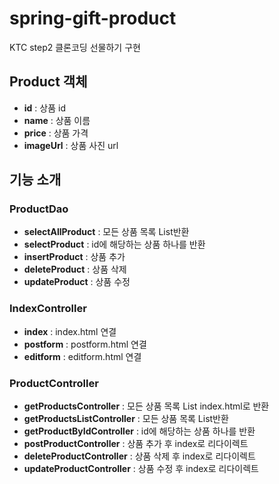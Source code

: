 # spring-gift-product
KTC step2 클론코딩 선물하기 구현

## Product 객체
- **id** : 상품 id
- **name** : 상품 이름
- **price** : 상품 가격
- **imageUrl** : 상품 사진 url

## 기능 소개
### ProductDao
- **selectAllProduct** : 모든 상품 목록 List반환
- **selectProduct** : id에 해당하는 상품 하나를 반환
- **insertProduct** : 상품 추가
- **deleteProduct** : 상품 삭제
- **updateProduct** : 상품 수정

### IndexController
- **index** : index.html 연결
- **postform** : postform.html 연결
- **editform** : editform.html 연결

### ProductController
- **getProductsController** : 모든 상품 목록 List index.html로 반환
- **getProductsListController** : 모든 상품 목록 List반환
- **getProductByIdController** : id에 해당하는 상품 하나를 반환
- **postProductController** : 상품 추가 후 index로 리다이렉트
- **deleteProductController** : 상품 삭제 후 index로 리다이렉트
- **updateProductController** : 상품 수정 후 index로 리다이렉트